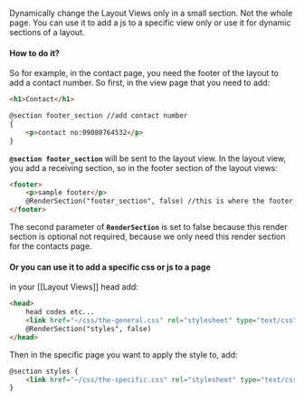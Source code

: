 Dynamically change the Layout Views only in a small section. Not the whole page. 
You can use it to add a js to a specific view only or use it for dynamic sections of a layout.
#### How to do it?
So for example, in the contact page, you need the footer of the layout to add a contact number.
So first, in the view page that you need to add:
```html
<h1>Contact</h1>

@section footer_section //add contact number
{
	<p>contact no:09080764532</p>
}
```
**`@section footer_section`** will be sent to the layout view.
In the layout view, you add a receiving section, so in the footer section of the layout views:
```html
<footer>
	<p>sample footer</p>
	@RenderSection("footer_section", false) //this is where the footer_section will render in the layout
</footer>
```
The second parameter of **`RenderSection`** is set to false because this render section is optional not required, because we only need this render section for the contacts page. 
#### Or you can use it to add a specific css or js to a page
in your [[Layout Views]] head add:
```html
<head>
	head codes etc...
	<link href="~/css/the-general.css" rel="stylesheet" type="text/css" />
    @RenderSection("styles", false)
</head>
```

Then in the specific page you want to apply the style to, add:
```html
@section styles {
    <link href="~/css/the-specific.css" rel="stylesheet" type="text/css" />
}
```